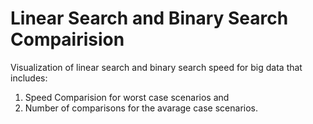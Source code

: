 # Linear Search and Binary Search Compairision
Visualization of linear search and binary search speed for big data that includes:

1. Speed Comparision for worst case scenarios and 
2. Number of comparisons for the avarage case scenarios.
